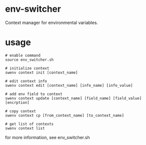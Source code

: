 # env-switcher
Context manager for environmental variables.

# usage
```
# enable command
source env_switcher.sh

# initialize context
swenv context init [context_name]

# edit context info
swenv context edit [context_name] [info_name] [info_value]

# add env field to context
swenv context update [context_name] [field_name] [field_value] [encrption]

# copy context
swenv context cp [from_context_name] [to_context_name]

# get list of contexts
swenv context list
```

for more information, see env_switcher.sh
